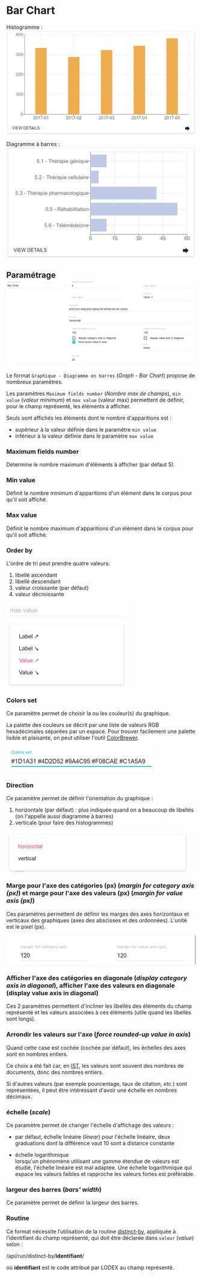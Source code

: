 # Bar Chart

Histogramme : ![Barres verticales](/assets/FormatBarChartHistogram.png)

Diagramme à barres : ![Barres horizontales](/assets/FormatBarChartHorizontal.png)

## Paramétrage![Paramètres du format Bar Chart](/assets/FormatBarChart.png)

Le format `Graphique - Diagramme en barres` \(_Graph - Bar Chart_\) propose de nombreux paramètres.

Les paramètres `Maximum fields number` \(_Nombre max de champs_\), `min value` \(_valeur minimum_\) et `max value` \(valeur max\) permettent de définir, pour le champ représenté, les éléments à afficher.

Seuls sont affichés les éléments dont le nombre d'apparitions est :

* supérieur à la valeur définie dans le paramètre `min value`
* inférieur à la valeur définie dans le paramètre `max value`

### Maximum fields number

Détermine le nombre maximum d'éléments à afficher \(par défaut 5\).

### Min value

Définit le nombre minimum d'apparitions d'un élément dans le corpus pour qu'il soit affiché.

### Max value

Définit le nombre maximum d'apparitions d'un élément dans le corpus pour qu'il soit affiché.

### Order by

L'ordre de tri peut prendre quatre valeurs:

1. libellé ascendant
2. libellé descendant
3. valeur croissante \(par défaut\)
4. valeur décroissante

![Ordres de tri du format Bar Chart](/assets/FormatBarChartOrderBy.png)

### Colors set

Ce paramètre permet de choisir la ou les couleur\(s\) du graphique.

La palette des couleurs se décrit par une liste de valeurs RGB hexadécimales séparées par un espace. Pour trouver facilement une palette lisible et plaisante, on peut utiliser l'outil [ColorBrewer](http://colorbrewer2.org).

![Champ de saisie des couleurs du format Bar Chart](/assets/FormatColorsSet.png)

### Direction

Ce paramètre permet de définir l'orientation du graphique :

1. horizontale \(par défaut\) :  plus indiquée quand on a beaucoup de libellés \(on l'appelle aussi diagramme à barres\)
2. verticale \(pour faire des histogrammes\)

![](/assets/FormatBarChartParameterDirection.png)

### Marge pour l'axe des catégories \(px\) \(_margin for category axis \(px\)_\) et marge pour l'axe des valeurs \(px\) \(_margin for value axis \(px\)_\)

Ces paramètres permettent de définir les marges des axes horizontaux et verticaux des graphiques \(axes des abscisses et des ordonnées\). L'unité est le pixel \(px\).

![](/assets/FormatBarChartParameterMargins.png)

### Afficher l'axe des catégories en diagonale \(_display category axis in diagonal_\), afficher l'axe des valeurs en diagonale \(display value axis in diagonal\)

Ces 2 paramètres permettent d'incliner les libellés des éléments du champ représenté et les valeurs associées à ces éléments \(utile quand les libellés sont longs\).

### Arrondir les valeurs sur l'axe \(_force rounded-up value in axis_\)

Quand cette case est cochée \(cochée par défaut\), les échelles des axes sont en nombres entiers.

Ce choix a été fait car, en [IST](https://fr.wikipedia.org/wiki/Information_scientifique_et_technique), les valeurs sont souvent des nombres de documents, donc des nombres entiers.

Si d'autres valeurs \(par exemple pourcentage, taux de citation, _etc_.\) sont représentées, il peut être intéressant d'avoir une échelle en nombres décimaux.

### échelle \(_scale_\)

Ce paramètre permet de changer l'échelle d'affichage des valeurs :

* par défaut, échelle linéaire \(_linear_\)
  pour l'échelle linéaire, deux graduations dont la différence vaut 10 sont à distance constante

* échelle logarithmique  
  lorsqu'un phénomène utilisant une gamme étendue de valeurs est étudié, l'échelle linéaire est mal adaptée. Une échelle logarithmique qui espace les valeurs faibles et rapproche les valeurs fortes est préférable.

### largeur des barres \(_bars' width_\)

Ce paramètre permet de définir la largeur des barres.

### Routine

Ce format nécessite l’utilisation de la routine [distinct-by](/Configuration/routines/DistinctBy.md), appliquée à l’identifiant du champ représenté, qui doit être déclarée dans `valeur` \(_value_\) selon :

/api/run/distinct-by/**identifiant**/

où **identifiant** est le code attribué par LODEX au champ représenté.



